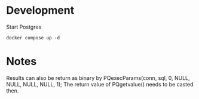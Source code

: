 # Development

Start Postgres
~~~
docker compose up -d
~~~

# Notes


Results can also be return as binary by PQexecParams(conn, sql, 0, NULL, NULL, NULL, NULL, 1);
The return value of PQgetvalue() needs to be casted then.